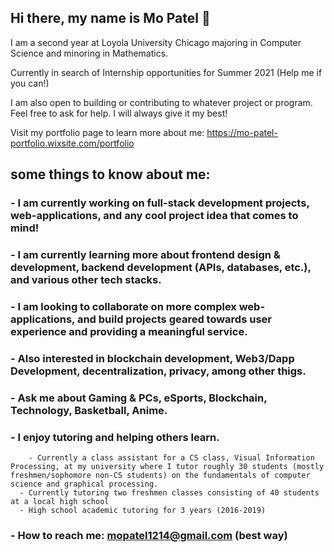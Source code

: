 ## Hi there, my name is Mo Patel 👋

I am a second year at Loyola University Chicago majoring in Computer Science and minoring in Mathematics.

Currently in search of Internship opportunities for Summer 2021 (Help me if you can!)

I am also open to building or contributing to whatever project or program. Feel free to ask for help. I will always give it my best!


Visit my portfolio page to learn more about me: https://mo-patel-portfolio.wixsite.com/portfolio

## some things to know about me:
### -  I am currently working on full-stack development projects, web-applications, and any cool project idea that comes to mind!
### -  I am currently learning more about frontend design & development, backend development (APIs, databases, etc.), and various other tech stacks.
### -  I am looking to collaborate on more complex web-applications, and build projects geared towards user experience and providing a meaningful service. 
### -  Also interested in blockchain development, Web3/Dapp Development, decentralization, privacy, among other thigs.
### -  Ask me about Gaming & PCs, eSports, Blockchain, Technology, Basketball, Anime.
### - I enjoy tutoring and helping others learn. 
        - Currently a class assistant for a CS class, Visual Information Processing, at my university where I tutor roughly 30 students (mostly freshmen/sophomore non-CS students) on the fundamentals of computer science and graphical processing. 
      - Currently tutoring two freshmen classes consisting of 40 students at a local high school
      - High school academic tutoring for 3 years (2016-2019)
### -  How to reach me: mopatel1214@gmail.com (best way)
